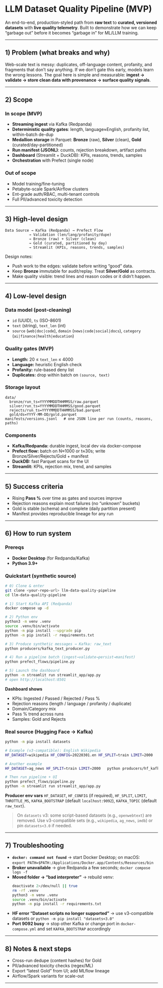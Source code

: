 # LLM Dataset Quality Pipeline (MVP)

An end-to-end, production-styled path from **raw text** to **curated, versioned datasets** with **live quality telemetry**. Built to demonstrate how we can keep “garbage out” before it becomes “garbage in” for ML/LLM training.

---

## 1) Problem (what breaks and why)
Web-scale text is messy: duplicates, off-language content, profanity, and fragments that don’t say anything. If we don’t gate this early, models learn the wrong lessons. The goal here is simple and measurable: **ingest → validate → store clean data with provenance → surface quality signals**.

---

## 2) Scope
### In scope (MVP)
- **Streaming ingest** via Kafka (Redpanda)
- **Deterministic quality gates**: length, language≈English, profanity list, within-batch de-dup
- **Medallion storage** in Parquet: **Bronze** (raw), **Silver** (clean), **Gold** (curated/day-partitioned)
- **Run manifest (JSONL)**: counts, rejection breakdown, artifact paths
- **Dashboard** (Streamlit + DuckDB): KPIs, reasons, trends, samples
- **Orchestration** with Prefect (single node)

### Out of scope
- Model training/fine-tuning
- Petabyte-scale Spark/Airflow clusters
- Ent-grade auth/RBAC, multi-tenant controls
- Full PII/advanced toxicity detection

---

## 3) High-level design
```
Data Source → Kafka (Redpanda) → Prefect Flow
           → Validation (len/lang/profanity/dupe)
           → Bronze (raw) + Silver (clean)
           → Gold (curated, partitioned by day)
           → Streamlit (KPIs, reasons, trends, samples)
```
Design notes:
- Push work to the edges: validate before writing “good” data.
- Keep **Bronze** immutable for audit/replay. Treat **Silver/Gold** as contracts.
- Make quality visible: trend lines and reason codes or it didn’t happen.

---

## 4) Low-level design
### Data model (post-cleaning)
- `id` (UUID), `ts` (ISO-8601)
- `text` (string), `text_len` (int)
- `source` (`web|doc|code`), `domain` (`news|code|social|docs`), `category` (`ai|finance|health|education`)

### Quality gates (MVP)
- **Length:** 20 ≤ `text_len` ≤ 4000
- **Language:** heuristic English check
- **Profanity:** rule-based deny list
- **Duplicates:** drop within batch on `(source, text)`

### Storage layout
```
data/
  bronze/run_ts=YYYYMMDDTHHMMSS/raw.parquet
  silver/run_ts=YYYYMMDDTHHMMSS/good.parquet
  rejects/run_ts=YYYYMMDDTHHMMSS/bad.parquet
  gold/ds=YYYY-MM-DD/gold.parquet
manifests/versions.jsonl   # one JSON line per run (counts, reasons, paths)
```

### Components
- **Kafka/Redpanda:** durable ingest, local dev via docker-compose
- **Prefect flow:** batch on N≈1000 or t≈30s; write Bronze/Silver/Rejects/Gold + manifest
- **DuckDB:** fast Parquet scans for the UI
- **Streamlit:** KPIs, rejection mix, trend, and samples

---

## 5) Success criteria
- Rising **Pass %** over time as gates and sources improve
- Rejection reasons explain most failures (no “unknown” buckets)
- Gold is stable (schema) and complete (daily partition present)
- Manifest provides reproducible lineage for any run

---

## 6) How to run system
### Prereqs
- **Docker Desktop** (for Redpanda/Kafka)
- **Python 3.9+**

### Quickstart (synthetic source)
```bash
# 0) Clone & enter
git clone <your-repo-url> llm-data-quality-pipeline
cd llm-data-quality-pipeline

# 1) Start Kafka API (Redpanda)
docker compose up -d

# 2) Python env
python3 -m venv .venv
source .venv/bin/activate
python -m pip install --upgrade pip
python -m pip install -r requirements.txt

# 3) Produce synthetic messages → Kafka: raw_text
python producers/kafka_text_producer.py

# 4) Run a pipeline batch (ingest→validate→persist→manifest)
python prefect_flows/pipeline.py

# 5) Launch the dashboard
python -m streamlit run streamlit_app/app.py
# open http://localhost:8501
```

**Dashboard shows**
- KPIs: Ingested / Passed / Rejected / Pass %
- Rejection reasons (length / language / profanity / duplicate)
- Domain/Category mix
- Pass % trend across runs
- Samples: Gold and Rejects

### Real source (Hugging Face → Kafka)
```bash
python -m pip install datasets

# Example (v3-compatible): English Wikipedia
HF_DATASET=wikipedia HF_CONFIG=20220301.en HF_SPLIT=train LIMIT=2000   python producers/hf_kafka_producer.py

# Another example
HF_DATASET=ag_news HF_SPLIT=train LIMIT=2000   python producers/hf_kafka_producer.py

# Then run pipeline + UI
python prefect_flows/pipeline.py
python -m streamlit run streamlit_app/app.py
```

**Producer env vars**
`HF_DATASET`, `HF_CONFIG` (if required), `HF_SPLIT`, `LIMIT`, `THROTTLE_MS`, `KAFKA_BOOTSTRAP` (default `localhost:9092`), `KAFKA_TOPIC` (default `raw_text`).  
> On `datasets` v3: some script-based datasets (e.g., `openwebtext`) are removed. Use v3-compatible sets (e.g., `wikipedia`, `ag_news`, `imdb`) or pin `datasets<3.0` if needed.

---

## 7) Troubleshooting
- **`docker: command not found`** → start Docker Desktop; on macOS:  
  `export PATH=$PATH:/Applications/Docker.app/Contents/Resources/bin`
- **Broker unavailable** → give Redpanda a few seconds; `docker compose logs -f`
- **Moved folder → “bad interpreter”** → rebuild venv:
  ```bash
  deactivate 2>/dev/null || true
  rm -rf .venv
  python3 -m venv .venv
  source .venv/bin/activate
  python -m pip install -r requirements.txt
  ```
- **HF error “Dataset scripts no longer supported”** → use v3-compatible datasets or `python -m pip install "datasets<3.0"`
- **Port 9092 busy** → stop other Kafka or change port in `docker-compose.yml` and set `KAFKA_BOOTSTRAP` accordingly

---

## 8) Notes & next steps
- Cross-run dedupe (content hashes) for Gold
- PII/advanced toxicity checks (regex/ML)
- Export “latest Gold” from UI; add MLflow lineage
- Airflow/Spark variants for scale-out

---

